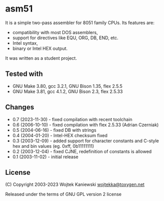 asm51
=====

It is a simple two-pass assembler for 8051 family CPUs. Its features are:

* compatibility with most DOS assemblers,
* support for directives like EQU, ORG, DB, END, etc.
* Intel syntax,
* binary or Intel HEX output.

It was written as a student project.

Tested with
-----------

* GNU Make 3.80, gcc 3.2.1, GNU Bison 1.35, flex 2.5.5
* GNU Make 3.81, gcc 4.1.2, GNU Bison 2.3, flex 2.5.33

Changes
-------

* 0.7 (2023-11-30) - fixed compilation with recent toolchain
* 0.6 (2006-10-10) - fixed compilation with flex 2.5.33 (Adrian Czerniak)
* 0.5 (2004-06-16) - fixed DB with strings
* 0.4 (2004-01-20) - Intel-HEX checksum fixed
* 0.3 (2003-12-09) - added support for character constants and C-style hex and bin values (eg. 0xff, 0b11111111)
* 0.2 (2003-12-04) - fixed CJNE, redefinition of constants is allowed
* 0.1 (2003-11-02) - initial release

License
-------

(C) Copyright 2003-2023 Wojtek Kaniewski <wojtekka@toxygen.net>

Released under the terms of GNU GPL version 2 license

